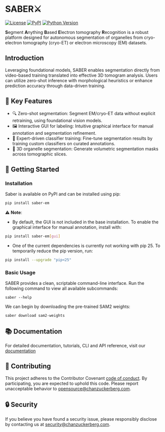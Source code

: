# SABER⚔️

[![License](https://img.shields.io/pypi/l/saber-em.svg?color=green)](https://github.com/chanzuckerberg/saber/blob/main/LICENSE)
[![PyPI](https://img.shields.io/pypi/v/saber-em.svg?color=green)](https://pypi.org/project/saber-em/)
[![Python Version](https://img.shields.io/pypi/pyversions/saber-em.svg?color=green)](https://www.python.org/)


**S**egment **A**nything **B**ased **E**lectron tomography **R**ecognition is a robust platform designed for autonomous segmentation of organelles from cryo-electron tomography (cryo-ET) or electron microscopy (EM) datasets. 

## Introduction
Leveraging foundational models, SABER enables segmentation directly from video-based training translated into effective 3D tomogram analysis. Users can utilize zero-shot inference with morphological heuristics or enhance prediction accuracy through data-driven training.

## 💫 Key Features
* 🔍 Zero-shot segmentation: Segment EM/cryo-ET data without explicit retraining, using foundational vision models.
* 🖼️ Interactive GUI for labeling: Intuitive graphical interface for manual annotation and segmentation refinement.
* 🧠 Expert-driven classifier training: Fine-tune segmentation results by training custom classifiers on curated annotations.
* 🧊 3D organelle segmentation: Generate volumetric segmentation masks across tomographic slices.

## 🚀 Getting Started

### Installation

Saber is available on PyPI and can be installed using pip:
```bash
pip install saber-em
```

⚠️ **Note**: 

- By default, the GUI is not included in the base installation.
To enable the graphical interface for manual annotation, install with:
```bash
pip install saber-em[gui]
```
- One of the current dependencies is currently not working with pip 25. To temporarily reduce the pip version, run:
```bash
pip install --upgrade "pip<25"
```

### Basic Usage
SABER provides a clean, scriptable command-line interface. Run the following command to view all available subcommands:
```
saber --help
```
We can begin by downloading the pre-trained SAM2 weights:
```
saber download sam2-weights
```

## 📚 Documentation

For detailed documentation, tutorials, CLI and API reference, visit our [documentation](http://chanzuckerberg.github.io/saber/)


## 🤝 Contributing

This project adheres to the Contributor Covenant [code of conduct](https://github.com/chanzuckerberg/.github/blob/master/CODE_OF_CONDUCT.md).
By participating, you are expected to uphold this code. 
Please report unacceptable behavior to [opensource@chanzuckerberg.com](mailto:opensource@chanzuckerberg.com).

## 🔒 Security

If you believe you have found a security issue, please responsibly disclose by contacting us at security@chanzuckerberg.com.